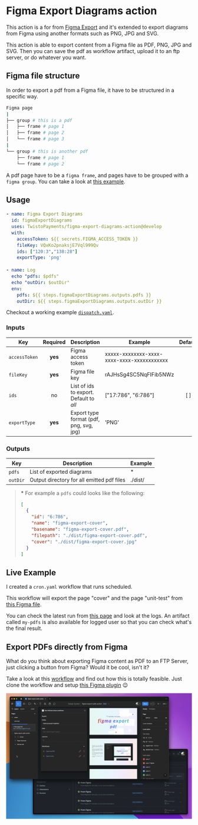 # Figma Export Diagrams action

This action is a for from [Figma Export](https://github.com/marcomontalbano/figma-export) and it's extended to export diagrams from Figma using another formats such as PNG, JPG and SVG.

This action is able to export content from a Figma file as PDF, PNG, JPG and SVG.
Then you can save the pdf as workflow artifact, upload it to an ftp server, or do whatever you want.

## Figma file structure

In order to export a pdf from a Figma file, it have to be structured in a specific way.

```sh
Figma page
|
├── group # this is a pdf
│   ├── frame # page 1
│   ├── frame # page 2
│   └── frame # page 3
|
└── group # this is another pdf
    ├── frame # page 1
    └── frame # page 2
```

A pdf page have to be a `figma frame`, and pages have to be grouped with a `figma group`.
You can take a look at [this example](https://www.figma.com/file/VQxKo2pnaksjE7Vql999Qv/figma-export-pdfs-action?node-id=138%3A28).


## Usage

```yml
- name: Figma Export Diagrams
  id: figmaExportDiagrams
  uses: TwistoPayments/figma-export-diagrams-action@develop
  with:
    accessToken: ${{ secrets.FIGMA_ACCESS_TOKEN }}
    fileKey: VQxKo2pnaksjE7Vql999Qv
    ids: ["120:3","138:28"]
    exportType: 'png'

- name: Log
  echo "pdfs: $pdfs"
  echo "outDir: $outDir"
  env:
    pdfs: ${{ steps.figmaExportDiagrams.outputs.pdfs }}
    outDir: ${{ steps.figmaExportDiagrams.outputs.outDir }}
```

Checkout a working example [`dispatch.yaml`](.github/workflows/run-figma.aml).

### Inputs

| Key           |   Required   | Description                              | Example                                    | Default |
|---------------|:------------:|------------------------------------------|--------------------------------------------|:-------:|
| `accessToken` |   **yes**    | Figma access token                       | xxxxx-xxxxxxxx-xxxx-xxxx-xxxx-xxxxxxxxxxxx |         |
| `fileKey`     |   **yes**    | Figma file key                           | rAJHsSg4SC5NqFIFib5NWz                     |         |
| `ids`         |      no      | List of ids to export. Default to *all*  | ["17:786", "6:786"]                        |   [ ]   |
| `exportType`  |   **yes**    | Export type format (pdf, png, svg, jpg) | 'PNG'                                      |         |


### Outputs

| Key      | Description                                | Example |
|----------|--------------------------------------------|---------|
| `pdfs`   | List of exported diagrams                  | *       |
| `outDir` | Output directory for all emitted pdf files | ./dist/ |

> **\*** For example a `pdfs` could looks like the following:
> 
> ```json
> [
>   {
>     "id": "6:786",
>     "name": "figma-export-cover",
>     "basename": "figma-export-cover.pdf",
>     "filepath": "./dist/figma-export-cover.pdf",
>     "cover": "./dist/figma-export-cover.jpg"
>   }
> ]
> ```


## Live Example

I created a `cron.yaml` workflow that runs scheduled.

This workflow will export the page "cover" and the page "unit-test" from [this Figma file](https://www.figma.com/file/VQxKo2pnaksjE7Vql999Qv).

You can check the latest run from [this page](https://github.com/marcomontalbano/figma-export-pdfs-action/actions/workflows/cron.yaml) and look at the logs.
An artifact called `my-pdfs` is also available for logged user so that you can check what's the final result.



## Export PDFs directly from Figma

What do you think about exporting Figma content as PDF to an FTP Server, just clicking a button from Figma? Would it be cool, isn't it?

Take a look at this [workflow](.github/workflows/from-figma.yaml) and find out how this is totally feasible. Just clone the workflow and setup [this Figma plugin](https://www.figma.com/community/plugin/1096890502176164513) 😉

![Demo](https://raw.githubusercontent.com/marcomontalbano/figma-plugin-run-github-actions-workflows/main/cover.gif)
